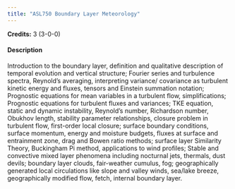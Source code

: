 ```yaml
---
title: "ASL750 Boundary Layer Meteorology"
---
```

**Credits:** 3 (3-0-0)

#### Description
Introduction to the boundary layer, definition and qualitative description of temporal evolution and vertical structure; Fourier series and turbulence spectra, Reynold’s averaging, interpreting variance/ covariance as turbulent kinetic energy and fluxes, tensors and Einstein summation notation; Prognostic equations for mean variables in a turbulent flow, simplifications; Prognostic equations for turbulent fluxes and variances; TKE equation, static and dynamic instability, Reynold’s number, Richardson number, Obukhov length, stability parameter relationships, closure problem in turbulent flow, first-order local closure; surface boundary conditions, surface momentum, energy and moisture budgets, fluxes at surface and entrainment zone, drag and Bowen ratio methods; surface layer Similarity Theory, Buckingham Pi method, applications to wind profiles; Stable and convective mixed layer phenomena including nocturnal jets, thermals, dust devils; boundary layer clouds, fair-weather cumulus, fog; geographically generated local circulations like slope and valley winds, sea/lake breeze, geographically modified flow, fetch, internal boundary layer.